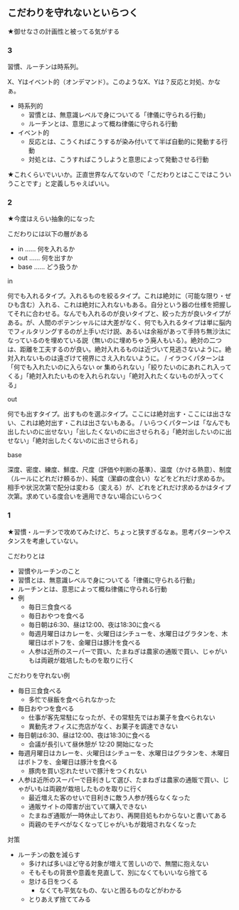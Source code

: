 ## こだわりを守れないといらつく
★御せなさの計画性と被ってる気がする

### 3
習慣、ルーチンは時系列。

X、Yはイベント的（オンデマンド）。このようなX、Yは？反応と対処、かなぁ。

- 時系列的
    - 習慣とは、無意識レベルで身についてる「律儀に守られる行動」
    - ルーチンとは、意思によって概ね律儀に守られる行動
- イベント的
    - 反応とは、こうくればこうするが染み付いてて半ば自動的に発動する行動
    - 対処とは、こうすればこうしようと意思によって発動させる行動

★これくらいでいいか。正直世界なんてないので「こだわりとはここではこういうことです」と定義しちゃえばいい。

### 2
★今度はえらい抽象的になった


こだわりには以下の層がある

- in …… 何を入れるか
- out …… 何を出すか
- base …… どう扱うか

in

何でも入れるタイプ。入れるものを絞るタイプ。これは絶対に（可能な限り・ぜひも含む）入れる、これは絶対に入れないもある。自分という器の仕様を把握してそれに合わせる。なんでも入れるのが良いタイプと、絞った方が良いタイプがある。が、人間のポテンシャルには大差がなく、何でも入れるタイプは単に脳内でフィルタリングするのが上手いだけ説、あるいは余裕があって手持ち無沙汰になっているのを埋めている説（無いのに埋めちゃう廃人もいる）。絶対の二つは、距離を工夫するのが良い。絶対入れるものは近づいて見逃さないように。絶対入れないものは遠ざけて視界にさえ入れないように。 / イラつくパターンは「何でも入れたいのに入らない or 集められない」「絞りたいのにあれこれ入ってくる」「絶対入れたいものを入れられない」「絶対入れたくないものが入ってくる」

out

何でも出すタイプ。出すものを選ぶタイプ。ここには絶対出す・ここには出さない、これは絶対出す・これは出さないもある。 / いらつくパターンは「なんでも出したいのに出せない」「出したくないのに出させられる」「絶対出したいのに出せない」「絶対出したくないのに出させられる」

base

深度、密度、練度、鮮度、尺度（評価や判断の基準）、温度（かける熱意）、制度（ルールにどれだけ頼るか）、純度（潔癖の度合い）などをどれだけ求めるか。相手や状況次第で配分は変わる（変える）が、どれをどれだけ求めるかはタイプ次第。求めている度合いを適用できない場合にいらつく

### 1
★習慣・ルーチンで攻めてみたけど、ちょっと狭すぎるなぁ。思考パターンやスタンスを考慮していない。

こだわりとは

- 習慣やルーチンのこと
- 習慣とは、無意識レベルで身についてる「律儀に守られる行動」
- ルーチンとは、意思によって概ね律儀に守られる行動
- 例
    - 毎日三食食べる
    - 毎日おやつを食べる
    - 毎日朝は6:30、昼は12:00、夜は18:30に食べる
    - 毎週月曜日はカレーを、火曜日はシチューを、水曜日はグラタンを、木曜日はポトフを、金曜日は豚汁を食べる
    - 人参は近所のスーパーで買い、たまねぎは農家の通販で買い、じゃがいもは両親が栽培したものを取りに行く

こだわりを守れない例

- 毎日三食食べる
    - 多忙で昼飯を食べられなかった
- 毎日おやつを食べる
    - 仕事が客先常駐になったが、その常駐先ではお菓子を食べられない
    - 異動先オフィスに売店がなく、お菓子を調達できない
- 毎日朝は6:30、昼は12:00、夜は18:30に食べる
    - 会議が長引いて昼休憩が 12:20 開始になった
- 毎週月曜日はカレーを、火曜日はシチューを、水曜日はグラタンを、木曜日はポトフを、金曜日は豚汁を食べる
    - 豚肉を買い忘れたせいで豚汁をつくれない
- 人参は近所のスーパーで目利きして選び、たまねぎは農家の通販で買い、じゃがいもは両親が栽培したものを取りに行く
    - 最近増えた客のせいで目利きに敵う人参が残らなくなった
    - 通販サイトの障害が出ていて購入できない
    - たまねぎ通販が一時休止しており、再開目処もわからないと書いてある
    - 両親のモチベがなくなってじゃがいもが栽培されなくなった

対策

- ルーチンの数を減らす
    - 多ければ多いほど守る対象が増えて苦しいので、無闇に抱えない
    - そもそもの背景や意義を見直して、別になくてもいいなら捨てる
    - 怠ける日をつくる
        - なくても平気なもの、ないと困るものなどがわかる
    - とりあえず捨ててみる


